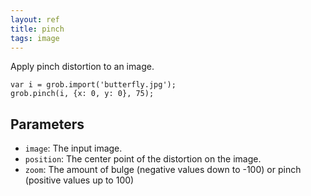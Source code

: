 ```yaml
---
layout: ref
title: pinch
tags: image
---
```

Apply pinch distortion to an image.

    var i = grob.import('butterfly.jpg');
    grob.pinch(i, {x: 0, y: 0}, 75);

## Parameters
- `image`: The input image.
- `position`: The center point of the distortion on the image.
- `zoom`: The amount of bulge (negative values down to -100) or pinch (positive values up to 100)
